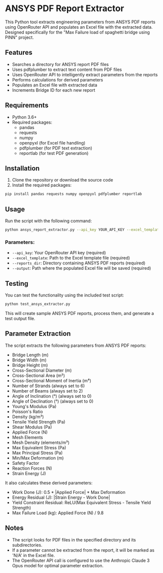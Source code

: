 # ANSYS PDF Report Extractor

This Python tool extracts engineering parameters from ANSYS PDF reports using OpenRouter API and populates an Excel file with the extracted data. Designed specifically for the "Max Failure load of spaghetti bridge using PINN" project.

## Features

- Searches a directory for ANSYS report PDF files
- Uses pdfplumber to extract text content from PDF files
- Uses OpenRouter API to intelligently extract parameters from the reports
- Performs calculations for derived parameters
- Populates an Excel file with extracted data
- Increments Bridge ID for each new report

## Requirements

- Python 3.6+
- Required packages:
  - pandas
  - requests
  - numpy
  - openpyxl (for Excel file handling)
  - pdfplumber (for PDF text extraction)
  - reportlab (for test PDF generation)

## Installation

1. Clone the repository or download the source code
2. Install the required packages:

```bash
pip install pandas requests numpy openpyxl pdfplumber reportlab
```

## Usage

Run the script with the following command:

```bash
python ansys_report_extractor.py --api_key YOUR_API_KEY --excel_template path/to/template.xlsx --reports_dir path/to/reports --output path/to/output.xlsx
```

### Parameters:

- `--api_key`: Your OpenRouter API key (required)
- `--excel_template`: Path to the Excel template file (required)
- `--reports_dir`: Directory containing ANSYS PDF reports (required)
- `--output`: Path where the populated Excel file will be saved (required)

## Testing

You can test the functionality using the included test script:

```bash
python test_ansys_extractor.py
```

This will create sample ANSYS PDF reports, process them, and generate a test output file.

## Parameter Extraction

The script extracts the following parameters from ANSYS PDF reports:

- Bridge Length (m)
- Bridge Width (m) 
- Bridge Height (m)
- Cross-Sectional Diameter (m)
- Cross-Sectional Area (m²)
- Cross-Sectional Moment of Inertia (m⁴)
- Number of Strands (always set to 6)
- Number of Beams (always set to 2)
- Angle of Inclination (°) (always set to 0)
- Angle of Declination (°) (always set to 0)
- Young's Modulus (Pa)
- Poisson's Ratio
- Density (kg/m³)
- Tensile Yield Strength (Pa)
- Shear Modulus (Pa)
- Applied Force (N)
- Mesh Elements
- Mesh Density (elements/m³)
- Max Equivalent Stress (Pa)
- Max Principal Stress (Pa)
- Min/Max Deformation (m)
- Safety Factor
- Reaction Forces (N)
- Strain Energy (J)

It also calculates these derived parameters:

- Work Done (J): 0.5 * |Applied Force| * Max Deformation
- Energy Residual (J): |Strain Energy - Work Done|
- Yield Constraint Residual: ReLU(Max Equivalent Stress - Tensile Yield Strength)
- Max Failure Load (kg): Applied Force (N) / 9.8

## Notes

- The script looks for PDF files in the specified directory and its subdirectories.
- If a parameter cannot be extracted from the report, it will be marked as 'N/A' in the Excel file.
- The OpenRouter API call is configured to use the Anthropic Claude 3 Opus model for optimal parameter extraction.